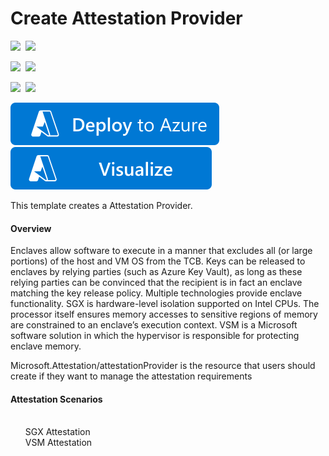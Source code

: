 # Create Attestation Provider

<IMG SRC="https://azurequickstartsservice.blob.core.windows.net/badges/101-attestation-provider-create/PublicLastTestDate.svg" />&nbsp;
<IMG SRC="https://azurequickstartsservice.blob.core.windows.net/badges/101-attestation-provider-create/PublicDeployment.svg" />&nbsp;

<IMG SRC="https://azurequickstartsservice.blob.core.windows.net/badges/101-attestation-provider-create/FairfaxLastTestDate.svg" />&nbsp;
<IMG SRC="https://azurequickstartsservice.blob.core.windows.net/badges/101-attestation-provider-create/FairfaxDeployment.svg" />&nbsp;

<IMG SRC="https://azurequickstartsservice.blob.core.windows.net/badges/101-attestation-provider-create/BestPracticeResult.svg" />&nbsp;
<IMG SRC="https://azurequickstartsservice.blob.core.windows.net/badges/101-attestation-provider-create/CredScanResult.svg" />&nbsp;

<a href="https://portal.azure.com/#create/Microsoft.Template/uri/https%3A%2F%2Fraw.githubusercontent.com%2FAzure%2Fazure-quickstart-templates%2Fmaster%2F101-attestation-provider-create%2Fazuredeploy.json" target="_blank">
    <img src="https://raw.githubusercontent.com/Azure/azure-quickstart-templates/master/1-CONTRIBUTION-GUIDE/images/deploytoazure.svg"/>
</a>
<a href="http://armviz.io/#/?load=https%3A%2F%2Fraw.githubusercontent.com%2FAzure%2Fazure-quickstart-templates%2Fmaster%2F101-attestation-provider-create%2Fazuredeploy.json" target="_blank">
    <img src="https://raw.githubusercontent.com/Azure/azure-quickstart-templates/master/1-CONTRIBUTION-GUIDE/images/visualizebutton.svg"/>
</a>

This template creates a Attestation Provider.
<h4>Overview</h4>
<p>
Enclaves allow software to execute in a manner that excludes all (or large portions) of the host and VM OS from the TCB. Keys can be released to enclaves by relying parties (such as Azure Key Vault), as long as these relying parties can be convinced that the recipient is in fact an enclave matching the key release policy. 
Multiple technologies provide enclave functionality. SGX is hardware-level isolation supported on Intel CPUs. The processor itself ensures memory accesses to sensitive regions of memory are constrained to an enclave’s execution context. VSM is a Microsoft software solution in which the hypervisor is responsible for protecting enclave memory.
</p>

Microsoft.Attestation/attestationProvider is the resource that users should create if they want to manage the attestation requirements
<h4>Attestation Scenarios</h4>
<ul>
<br>SGX Attestation
<br>VSM Attestation
</ul>

